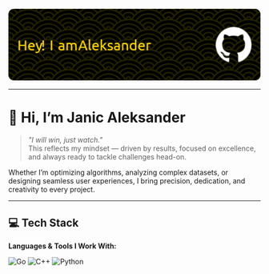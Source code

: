 ![Header](header.png)

---

# 👋 Hi, I’m **Janic Aleksander**

> _"I will win, just watch."_  
> This reflects my mindset — driven by results, focused on excellence, and always ready to tackle challenges head-on.

Whether I’m optimizing algorithms, analyzing complex datasets, or designing seamless user experiences, I bring precision, dedication, and creativity to every project.

---

## 💻 Tech Stack

**Languages & Tools I Work With:**

![Go](https://img.shields.io/badge/Go-00ADD8?style=for-the-badge&logo=go&logoColor=white)
![C++](https://img.shields.io/badge/C++-00599C?style=for-the-badge&logo=c%2b%2b&logoColor=white)
![Python](https://img.shields.io/badge/Python-3776AB?style=for-the-badge&logo=python&logoColor=white)
